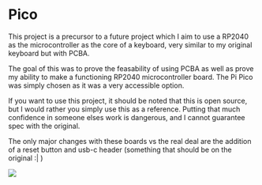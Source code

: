 # Pico
This project is a precursor to a future project which I aim to use a RP2040 as the microcontroller as the core of a keyboard, very similar to my original keyboard but with PCBA.

The goal of this was to prove the feasability of using PCBA as well as prove my ability to make a functioning RP2040 microcontroller board. The Pi Pico was simply chosen as it was a very accessible option.

If you want to use this project, it should be noted that this is open source, but I would rather you simply use this as a reference. Putting that much confidence in someone elses work is dangerous, and I cannot guarantee spec with the original.

The only major changes with these boards vs the real deal are the addition of a reset button and usb-c header (something that should be on the original :| )

![](https://i.imgur.com/w45nKOs.jpeg)
